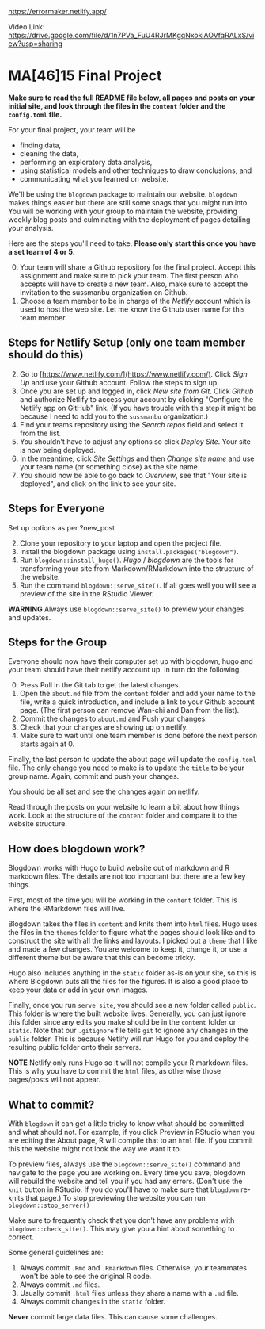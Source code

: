 https://errormaker.netlify.app/

Video Link: https://drive.google.com/file/d/1n7PVa_FuU4RJrMKgqNxokiAOVfqRALxS/view?usp=sharing
# MA[46]15 Final Project

**Make sure to read the full README file below, all pages and posts on your initial site, and look through the files in the `content` folder and the `config.toml` file.**

For your final project, your team will be 

* finding data, 
* cleaning the data,
* performing an exploratory data analysis, 
* using statistical models and other techniques to draw conclusions, and
* communicating what you learned on website.

We'll be using the `blogdown` package to maintain our website. `blogdown` makes things easier but there are still some snags that you might run into. 
You will be working with your group to maintain the website, providing weekly blog posts and culminating with the deployment of pages detailing your analysis.

Here are the steps you'll need to take. __Please only start this once you have a set team of 4 or 5__.


0. Your team will share a Github repository for the final project. Accept this assignment and make sure to pick your team. The first person who accepts will have to create a new team. Also, make sure to accept the invitation to the sussmanbu organization on Github.
1. Choose a team member to be in charge of the _Netlify_ account which is used to host the web site. Let me know the Github user name for this team member.

## Steps for Netlify Setup (only one team member should do this)

2. Go to [https://www.netlify.com/](https://www.netlify.com/). Click _Sign Up_ and use your Github account. Follow the steps to sign up.
3. Once you are set up and logged in, click _New site from Git_. Click _Github_ and authorize Netlify to access your account by clicking "Configure the Netlify app on GitHub" link. (If you have trouble with this step it might be because I need to add you to the `sussmanbu` organization.)
4. Find your teams repository using the _Search repos_ field and select it from the list.
5. You shouldn't have to adjust any options so click _Deploy Site_. Your site is now being deployed.
6. In the meantime, click _Site Settings_ and then _Change site name_ and use your team name (or something close) as the site name.
7. You should now be able to go back to _Overview_, see that "Your site is deployed", and click on the link to see your site. 


## Steps for Everyone

Set up options as per ?new_post

2. Clone your repository to your laptop and open the project file.
3. Install the blogdown package using `install.packages("blogdown")`. 
4. Run `blogdown::install_hugo()`. _Hugo_ / _blogdown_ are the tools for transforming your site from Markdown/RMarkdown into the structure of the website.
5. Run the command `blogdown::serve_site()`. If all goes well you will see a preview of the site in the RStudio Viewer.

__WARNING__ Always use `blogdown::serve_site()` to preview your changes and updates.

## Steps for the Group

Everyone should now have their computer set up with blogdown, hugo and your team should have their netlify account up.
In turn do the following.

0. Press Pull in the Git tab to get the latest changes.
1. Open the `about.md` file from the `content` folder and add your name to the file, write a quick introduction, and include a link to your Github account page. (The first person can remove Wan-chi and Dan from the list).
2. Commit the changes to `about.md` and Push your changes.
3. Check that your changes are showing up on netlify.
4. Make sure to wait until one team member is done before the next person starts again at 0.

Finally, the last person to update the about page will update the `config.toml` file.
The only change you need to make is to update the `title` to be your group name.
Again, commit and push your changes.

You should be all set and see the changes again on netlify.

Read through the posts on your website to learn a bit about how things work. Look at the structure of the `content` folder and compare it to the website structure.


## How does blogdown work?

Blogdown works with Hugo to build website out of markdown and R markdown files.
The details are not too important but there are a few key things.

First, most of the time you will be working in the `content` folder. This is where the RMarkdown files will live.

Blogdown takes the files in `content` and knits them into `html` files. Hugo uses the files in the `themes` folder to figure what the pages should look like and to construct the site with all the links and layouts.
I picked out a `theme` that I like and made a few changes. You are welcome to keep it, change it, or use a different theme but be aware that this can become tricky.

Hugo also includes anything in the `static` folder as-is on your site, so this is where Blogdown puts all the files for the figures. It is also a good place to keep your data or add in your own images.

Finally, once you run `serve_site`, you should see a new folder called `public`. This folder is where the built website lives. Generally, you can just ignore this folder since any edits you make should be in the `content` folder or `static`.
Note that our `.gitignore` file tells `git` to ignore any changes in the `public` folder.
This is because Netlify will run Hugo for you and deploy the resulting public folder onto their servers.

__NOTE__ Netlify only runs Hugo so it will not compile your R markdown files. This is why you have to commit the `html` files, as otherwise those pages/posts will not appear.

## What to commit?

With `blogdown` it can get a little tricky to know what should be committed and what should not.
For example, if you click Preview in RStudio when you are editing the About page, R will compile that to an `html` file.
If you commit this the website might not look the way we want it to.

To preview files, always use the `blogdown::serve_site()` command and navigate to the page you are working on.
Every time you save, blogdown will rebuild the website and tell you if you had any errors.
(Don't use the `knit` button in RStudio. If you do you'll have to make sure that `blogdown` re-knits that page.)
To stop previewing the website you can run `blogdown::stop_server()`

Make sure to frequently check that you don't have any problems with `blogdown::check_site()`. This may give you a hint about something to correct.

Some general guidelines are:

1. Always commit `.Rmd` and `.Rmarkdown` files. Otherwise, your teammates won't be able to see the original R code.
2. Always commit `.md` files.
3. Usually commit `.html` files unless they share a name with a `.md` file.
4. Always commit changes in the `static` folder.

__Never__ commit large data files. This can cause some challenges. 
